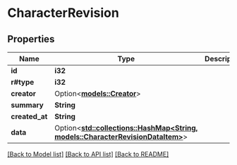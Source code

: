 # CharacterRevision

## Properties

Name | Type | Description | Notes
------------ | ------------- | ------------- | -------------
**id** | **i32** |  | 
**r#type** | **i32** |  | 
**creator** | Option<[**models::Creator**](Creator.md)> |  | [optional]
**summary** | **String** |  | 
**created_at** | **String** |  | 
**data** | Option<[**std::collections::HashMap<String, models::CharacterRevisionDataItem>**](CharacterRevisionDataItem.md)> |  | [optional]

[[Back to Model list]](../README.md#documentation-for-models) [[Back to API list]](../README.md#documentation-for-api-endpoints) [[Back to README]](../README.md)


